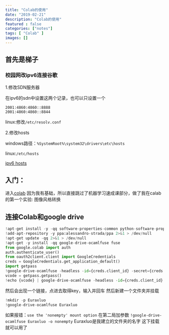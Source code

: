 ```yaml
---
title: "Colab的使用"
date: "2019-02-21"
description: "Colab的使用"
featured : false
categories: ["notes"]
tags: [ "Colab" ]
images: []
---
```


## 首先是梯子

### 校园网改ipv6连接谷歌

1.修改SDN服务器

在ipv6的sdn中设置这两个记录，也可以只设置一个

```
2001:4860:4860::8888
2001:4860:4860::8844
```

linux:修改`/etc/resolv.conf`

2.修改hosts

windows路径：`%SystemRoot%\system32\drivers\etc\hosts`

linux:`/etc/hosts`

[ipv6 hosts](https://github.com/lennylxx/ipv6-hosts/blob/master/hosts)

## 入门：
进入[colab](colab.research.google.com)
因为我有基础，所以直接跳过了机器学习速成课部分，做了我在calab的第一个实验: 图像风格转换
## 连接Colab和google drive
```python
!apt-get install -y -qq software-properties-common python-software-properties module-init-tools
!add-apt-repository -y ppa:alessandro-strada/ppa 2>&1 > /dev/null
!apt-get update -qq 2>&1 > /dev/null
!apt-get -y install -qq google-drive-ocamlfuse fuse
from google.colab import auth
auth.authenticate_user()
from oauth2client.client import GoogleCredentials
creds = GoogleCredentials.get_application_default()
import getpass
!google-drive-ocamlfuse -headless -id={creds.client_id} -secret={creds.client_secret} < /dev/null 2>&1 | grep URL
vcode = getpass.getpass()
!echo {vcode} | google-drive-ocamlfuse -headless -id={creds.client_id} -secret={creds.client_secret}
```
然后会出现一个链接，点进去取得key，输入并回车
然后新建一个文件夹并挂载
```python
!mkdir -p Euraxluo
!google-drive-ocamlfuse Euraxluo
```
如果报错：`use the 'nonempty' mount option`
在第二局加参数
`!google-drive-ocamlfuse Euraxluo -o nonempty`
Euraxluo是我建立的文件夹的名字
这下挂载就可以用了

